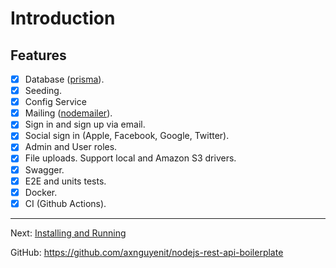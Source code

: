 # Introduction

## Features

- [x] Database ([prisma](https://www.npmjs.com/package/prisma)).
- [x] Seeding.
- [x] Config Service
- [x] Mailing ([nodemailer](https://www.npmjs.com/package/nodemailer)).
- [x] Sign in and sign up via email.
- [x] Social sign in (Apple, Facebook, Google, Twitter).
- [x] Admin and User roles.
- [x] File uploads. Support local and Amazon S3 drivers.
- [x] Swagger.
- [x] E2E and units tests.
- [x] Docker.
- [x] CI (Github Actions).

---

Next: [Installing and Running](installing-and-running.md)

GitHub: https://github.com/axnguyenit/nodejs-rest-api-boilerplate
